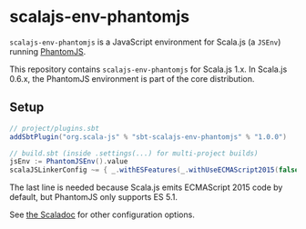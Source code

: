 # scalajs-env-phantomjs

`scalajs-env-phantomjs` is a JavaScript environment for Scala.js (a `JSEnv`)
running [PhantomJS](http://phantomjs.org/).

This repository contains `scalajs-env-phantomjs` for Scala.js 1.x. In Scala.js
0.6.x, the PhantomJS environment is part of the core distribution.

## Setup

```scala
// project/plugins.sbt
addSbtPlugin("org.scala-js" % "sbt-scalajs-env-phantomjs" % "1.0.0")

// build.sbt (inside .settings(...) for multi-project builds)
jsEnv := PhantomJSEnv().value
scalaJSLinkerConfig ~= { _.withESFeatures(_.withUseECMAScript2015(false)) }
```

The last line is needed because Scala.js emits ECMAScript 2015 code by default,
but PhantomJS only supports ES 5.1.

See [the Scaladoc](https://javadoc.io/doc/org.scala-js/scalajs-env-phantomjs_2.13/latest/org/scalajs/jsenv/phantomjs/index.html) for other configuration options.
